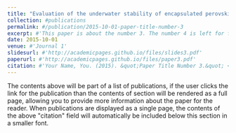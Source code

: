 ```yaml
---
title: "Evaluation of the underwater stability of encapsulated perovskite solar cells[J], Solar Energy Materials and Solar Cells"
collection: #publications
permalink: #/publication/2015-10-01-paper-title-number-3
excerpt: #'This paper is about the number 3. The number 4 is left for future work.'
date: 2015-10-01
venue: #'Journal 1'
slidesurl: #'http://academicpages.github.io/files/slides3.pdf'
paperurl: #'http://academicpages.github.io/files/paper3.pdf'
citation: #'Your Name, You. (2015). &quot;Paper Title Number 3.&quot; <i>Journal 1</i>. 1(3).'
---
```


The contents above will be part of a list of publications, if the user clicks the link for the publication than the contents of section will be rendered as a full page, allowing you to provide more information about the paper for the reader. When publications are displayed as a single page, the contents of the above "citation" field will automatically be included below this section in a smaller font.
